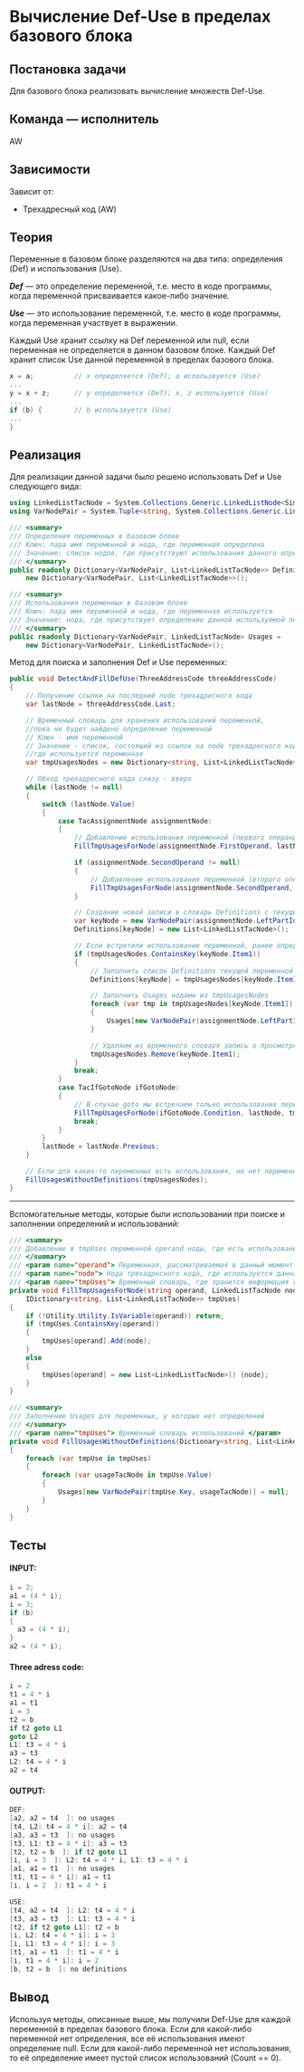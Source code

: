 # Вычисление Def-Use в пределах базового блока

## Постановка задачи
Для базового блока реализовать вычисление множеств Def-Use.

## Команда — исполнитель
AW

## Зависимости
Зависит от:
- Трехадресный код (AW)

## Теория
Переменные в базовом блоке разделяются на два типа: определения (Def) и использования (Use).

***Def*** &mdash; это определение переменной, т.е. место в коде программы, когда переменной присваивается какое-либо значение.

***Use*** &mdash; это использование переменной, т.е. место в коде программы, когда переменная участвует в выражении.

Каждый Use хранит ссылку на Def переменной или null, если переменная не определяется в данном базовом блоке. Каждый Def хранит список Use данной переменной в пределах базового блока.

```csharp
x = a;			// x определяется (Def); а использвуется (Use)
...
y = x + z;		// y определяется (Def); x, z используются (Use)
...
if (b) {		// b использвуется (Use)
...
}
```

## Реализация
Для реализации данной задачи было решено использовать Def и Use следующего вида:
```csharp
using LinkedListTacNode = System.Collections.Generic.LinkedListNode<SimpleLang.TACode.TacNodes.TacNode>;
using VarNodePair = System.Tuple<string, System.Collections.Generic.LinkedListNode<SimpleLang.TACode.TacNodes.TacNode>>;

/// <summary>
/// Определения переменных в базовом блоке
/// Ключ: пара имя переменной и нода, где переменная определена
/// Значение: список нодов, где присутствуют использования данного определения переменной 
/// </summary>
public readonly Dictionary<VarNodePair, List<LinkedListTacNode>> Definitions =
    new Dictionary<VarNodePair, List<LinkedListTacNode>>();

/// <summary>
/// Использования переменных в базовом блоке
/// Ключ: пара имя переменной и нода, где переменная используется
/// Значение: нода, где присутствует определение данной используемой переменной
/// </summary>
public readonly Dictionary<VarNodePair, LinkedListTacNode> Usages =
    new Dictionary<VarNodePair, LinkedListTacNode>();
```

Метод для поиска и заполнения Def и Use переменных:

```csharp
public void DetectAndFillDefUse(ThreeAddressCode threeAddressCode)
{
    // Получение ссылки на последний node трехадресного кода
    var lastNode = threeAddressCode.Last;

    // Временный словарь для хранения использований переменной, 
    //пока не будет найдено определение переменной
    // Ключ - имя переменной
    // Значение - список, состоящий из ссылок на node трехадресного кода, 
    //где используется переменная
    var tmpUsagesNodes = new Dictionary<string, List<LinkedListTacNode>>();

    // Обход трехадресного кода снизу - вверх
    while (lastNode != null)
    {
        switch (lastNode.Value)
        {
            case TacAssignmentNode assignmentNode:
            {
                // Добавление использования переменной (первого операнда в выражении) во временный словарь tmpUsagesNodes
                FillTmpUsagesForNode(assignmentNode.FirstOperand, lastNode, tmpUsagesNodes);

                if (assignmentNode.SecondOperand != null)
                {
                    // Добавление использования переменной (второго операнда в выражении, если он есть) во временный словарь tmpUsagesNodes
                    FillTmpUsagesForNode(assignmentNode.SecondOperand, lastNode, tmpUsagesNodes);
                }

                // Создание новой записи в словарь Definitions с текущим идентификатором переменной
                var keyNode = new VarNodePair(assignmentNode.LeftPartIdentifier, lastNode);
                Definitions[keyNode] = new List<LinkedListTacNode>();

                // Если встретили использование переменной, ранее определенной в tmpUsagesNodes  
                if (tmpUsagesNodes.ContainsKey(keyNode.Item1))
                {
                    // Заполнить список Definitions текущей переменной из tmpUsagesNodes
                    Definitions[keyNode] = tmpUsagesNodes[keyNode.Item1];

                    // Заполнить Usages нодами из tmpUsagesNodes
                    foreach (var tmp in tmpUsagesNodes[keyNode.Item1])
                    {
                        Usages[new VarNodePair(assignmentNode.LeftPartIdentifier, tmp)] = lastNode;
                    }

                    // Удаляем из временного словаря запись о просмотренной переменной 
                    tmpUsagesNodes.Remove(keyNode.Item1);
                }
                break;
            }
            case TacIfGotoNode ifGotoNode:
            {
                // В случае goto мы встречаем только использования переменных, поэтому просто добавляем их в tmpUsagesNodes
                FillTmpUsagesForNode(ifGotoNode.Condition, lastNode, tmpUsagesNodes);
                break;
            }
        }
        lastNode = lastNode.Previous;
    }

    // Если для каких-то переменных есть использования, но нет переменных, заполняем Usages, Definitions для данной переменной будет пустым
    FillUsagesWithoutDefinitions(tmpUsagesNodes);
}        
```

---
Вспомогательные методы, которые были использовании при поиске и заполнении определений и использований:

```csharp
/// <summary>
/// Добавление в tmpUses переменной operand ноды, где есть использование данной переменной
/// </summary>
/// <param name="operand"> Переменная, рассматриваемая в данный момент </param>
/// <param name="node"> Нода трехадресного кода, где используется данная переменная </param>
/// <param name="tmpUses"> Временный словарь, где зранится информация об использовании переменных </param>
private void FillTmpUsagesForNode(string operand, LinkedListTacNode node,
    IDictionary<string, List<LinkedListTacNode>> tmpUses)
{
    if (!Utility.Utility.IsVariable(operand)) return;
    if (tmpUses.ContainsKey(operand))
    {
        tmpUses[operand].Add(node);
    }
    else
    {
        tmpUses[operand] = new List<LinkedListTacNode>() {node};
    }
}

/// <summary>
/// Заполнение Usages для переменных, у которых нет определений
/// </summary>
/// <param name="tmpUses"> Временный словарь использований </param>
private void FillUsagesWithoutDefinitions(Dictionary<string, List<LinkedListTacNode>> tmpUses)
{
    foreach (var tmpUse in tmpUses)
    {
        foreach (var usageTacNode in tmpUse.Value)
        {
            Usages[new VarNodePair(tmpUse.Key, usageTacNode)] = null;
        }
    }
}

```

## Тесты
#### INPUT: 
```csharp
i = 2;
a1 = (4 * i);
i = 3;
if (b)
{
  a3 = (4 * i);
}
a2 = (4 * i);
```

#### Three adress code:
```csharp
i = 2
t1 = 4 * i
a1 = t1
i = 3
t2 = b
if t2 goto L1
goto L2
L1: t3 = 4 * i
a3 = t3
L2: t4 = 4 * i
a2 = t4
```

#### OUTPUT:
```csharp
DEF:
[a2, a2 = t4  ]: no usages
[t4, L2: t4 = 4 * i]: a2 = t4  
[a3, a3 = t3  ]: no usages
[t3, L1: t3 = 4 * i]: a3 = t3  
[t2, t2 = b  ]: if t2 goto L1
[i, i = 3  ]: L2: t4 = 4 * i, L1: t3 = 4 * i
[a1, a1 = t1  ]: no usages
[t1, t1 = 4 * i]: a1 = t1  
[i, i = 2  ]: t1 = 4 * i

USE:
[t4, a2 = t4  ]: L2: t4 = 4 * i
[t3, a3 = t3  ]: L1: t3 = 4 * i
[t2, if t2 goto L1]: t2 = b
[i, L2: t4 = 4 * i]: i = 3
[i, L1: t3 = 4 * i]: i = 3
[t1, a1 = t1  ]: t1 = 4 * i
[i, t1 = 4 * i]: i = 2
[b, t2 = b  ]: no definitions
```

## Вывод
Используя методы, описанные выше, мы получили Def-Use для каждой переменной в пределах базового блока. Если для какой-либо переменной нет определения, все её использования имеют определение null. Если для какой-либо переменной нет использования, то её определение имеет пустой список использований (Count == 0).
